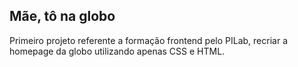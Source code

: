 ## Mãe, tô na globo

Primeiro projeto referente a formação frontend pelo PILab, recriar a homepage da globo utilizando apenas CSS e HTML.